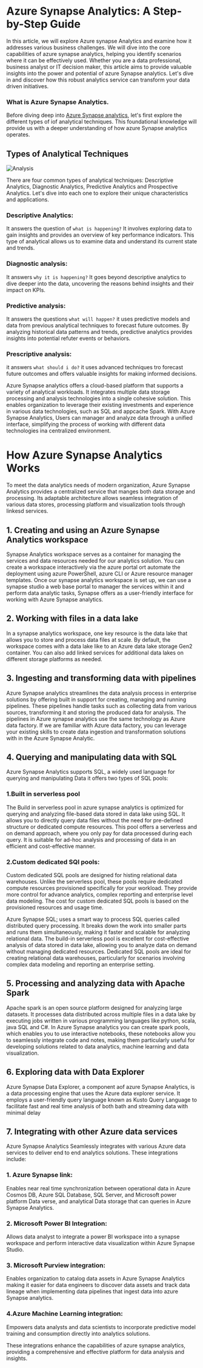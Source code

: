 # Azure Synapse Analytics: A Step-by-Step Guide


In this article, we will explore Azure synapse Analytics and examine how it addresses various business challenges. We will dive into the core capabilities of azure synapse analytics, helping you identify scenarios where it can be effectively used. Whether you are a data professional, business analyst or IT decision maker, this article aims to provide valuable insights into the power and potential of azure Synapse analytics. Let's dive in and discover how this robust analytics service can transform your data driven initiatives.

### What is Azure Synapse Analytics.
    
Before diving deep into [Azure Synapse analytics](https://azure.microsoft.com/en-us/products/synapse-analytics#:~:text=Azure%20Synapse%20Analytics%20is%20an,log%20and%20time%20series%20analytics), let's first explore the different types of iof analytical techniques. This foundational knowledge will provide us with a deeper understanding of how azure Synapse analytics operates.

## Types of Analytical Techniques   

![Analysis](Images/Types_of_analysis.png)

There are four common types of analytical techniques: Descriptive Analytics, Diagnostic Analytics, Predictive Analytics and Prospective Analytics. Let's dive into each one to explore their unique characteristics and applications.

### Descriptive Analytics: 
    
It answers the question of `what is happening?` It involves exploring data to gain insights and provides an overview of key performance indicators. This type of analytical allows us to examine data and understand its current state and trends.

### Diagnostic analysis:
    
It answers `why it is happening?` It goes beyond descriptive analytics to dive deeper into the data, uncovering the reasons behind insights and their impact on KPIs.

### Predictive analysis:

It answers the questions `what will happen?` it uses predictive models and data from previous analytical techniques to forecast future outcomes. By analyzing historical data patterns and trends, predictive analytics provides insights into potential refuter events or behaviors.

### Prescriptive analysis: 

it answers `what should i do?` it uses advanced techniques tro forecast future outcomes and offers valuable insights for making informed decisions.

Azure Synapse analytics offers a cloud-based platform that supports a variety of analytical workloads. It integrates multiple data storage processing and analysis technologies into a single cohesive solution. This enables organization to leverage their existing investments and experience in various data technologies, such as SQL and appcache Spark. With Azure Synapse Analytics, Users can manager and analyze data through a unified interface, simplifying the process of working with different data technologies ina centralized environment.

# How Azure Synapse Analytics Works

To meet the data analytics needs of modern organization, Azure Synapse Analytics provides a centralized service that manges both data storage and processing. Its adaptable architecture allows seamless integration of various data stores, processing platform and visualization tools through linkesd services.

## 1. Creating and using an Azure Synapse Analytics workspace

Synapse Analytics workspace serves as a container for managing the services and data resources needed for our analytics solution. You can create a workspace interactively via the azure portal ort automate the deployment using azure PowerShell, azure CLI or Azure resource manager templates.
Once our synapse analytics workspace is set up, we can use a synapse studio a web base portal to manager the services within it and perform data analytic tasks, Synapse offers as a user-friendly interface for working with Azure Synapse analytics.

## 2. Working with files in a data lake

In a synapse analytics workspace, one key resource is the data lake that allows you to store and process data files at scale. By default, the workspace comes with a data lake like to an Azure data lake storage Gen2 container. You can also add linked services for additional data lakes on different storage platforms as needed.


## 3. Ingesting and transforming data with pipelines

Azure Synapse analytics streamlines the data analysis process in enterprise solutions by offering built in support for creating, managing and running pipelines. These pipelines handle tasks such as collecting data from various sources, transforming it and storing the produced data for analysis. The pipelines in Azure synapse analytics use the same technology as Azure data factory. If we are familiar with Azure data factory, you can leverage your existing skills to create data ingestion and transformation solutions with in the Azure Synapse Analytic.

## 4. Querying and manipulating data with SQL

Azure Synapse Analytics supports SQL, a widely used language for querying and manipulating Data it offers two types of SQL pools:

### 1.Built in serverless pool

The Build in serverless pool in azure synapse analytics is optimized for querying and analyzing file-based data stored in data lake using SQL. It allows you to directly query data files without the need for pre-defined structure or dedicated compute resources. This pool offers a serverless and on demand approach, where you only pay for data processed during each query. It is suitable for ad-hoc analysis and processing of data in an efficient and cost-effective manner.

### 2.Custom dedicated SQl pools: 

Custom dedicated SQL pools are designed for histing relational data warehouses. Unlike the serverless pool, these pools require dedicated compute resources provisioned specifically for your workload. They provide more control for advance analytics, complex reporting and enterprise level data modeling. The cost for custom dedicated SQL pools is based on the provisioned resources and usage time. 

Azure Synapse SQL; uses a smart way to process SQL queries called distributed query processing. It breaks down the work into smaller parts and runs them simultaneously, making it faster and scalable for analyzing relational data. The build-in serverless pool is excellent for cost-effective analysis of data stored in data lake, allowing you to analyze data on demand without managing dedicated resources. Dedicated SQL pools are ideal for creating relational data warehouses, particularly for scenarios involving complex data modeling and reporting an enterprise setting.

## 5. Processing and analyzing data with Apache Spark

Apache spark is an open source platform designed for analyzing large datasets. It processes data distributed across multiple files in a data lake by executing jobs written in various programming languages like python, scala, java SQL and C#.
In Azure Synapse analytics you can create spark pools, which enables you to use interactive notebooks, these notebooks allow you to seamlessly integrate code and notes, making them particularly useful for developing solutions related to data analytics, machine learning and data visualization.

## 6. Exploring data with Data Explorer

Azure Synapse Data Explorer, a component aof azure Synapse Analytics, is a data processing engine that uses the Azure data explorer service. It employs a user-friendly query language known as Kusto Query Language to facilitate fast and real time analysis of both bath and streaming data with minimal delay 

## 7. Integrating with other Azure data services

Azure Synapse Analytics Seamlessly integrates with various Azure data services to deliver end to end analytics solutions.
These integrations include:

### 1. Azure Synapse link:

Enables near real time synchronization between operational data in Azure Cosmos DB, Azure SQL Database, SQL Server,
and Microsoft power platform Data verse, and analytical Data storage that can queries in Azure Synapse Analytics.

### 2. Microsoft Power BI Integration:

Allows data analyst to integrate a power BI workspace into a synapse workspace and perform interactive data visualization within Azure Synapse Studio.

### 3. Microsoft Purview integration: 

Enables organization to catalog data assets in Azure Synapse Analytics making it easier for data engineers to discover data assets and track data lineage when implementing data pipelines that ingest data into azure Synapse analytics.

### 4.Azure Machine Learning integration: 

Empowers data analysts and data scientists
to incorporate predictive model training and consumption directly into analytics solutions.

These integrations enhance the capabilities of azure synapse analytics,
providing a comprehensive and effective platform for data analysis and insights.






